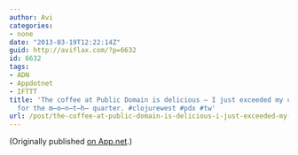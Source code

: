 ```yaml
---
author: Avi
categories:
- none
date: "2013-03-19T12:22:14Z"
guid: http://aviflax.com/?p=6632
id: 6632
tags:
- ADN
- Appdotnet
- IFTTT
title: 'The coffee at Public Domain is delicious — I just exceeded my caffeine quota
  for the m̶o̶n̶t̶h̶ quarter. #clojurewest #pdx #tw'
url: /post/the-coffee-at-public-domain-is-delicious-i-just-exceeded-my-caffeine-quota-for-the-m%cc%b6o%cc%b6n%cc%b6t%cc%b6h%cc%b6-quarter-clojurewest-pdx-tw/
---
```

(Originally published [on App.net](http://alpha.app.net/aviflax/post/4003788).)